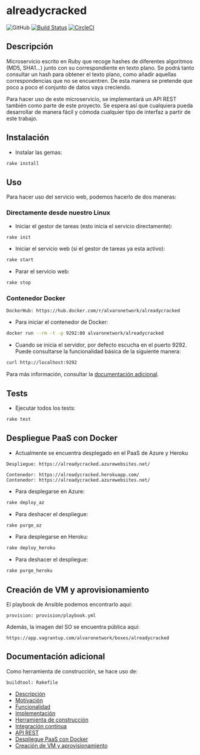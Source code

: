 # alreadycracked
![GitHub](https://img.shields.io/github/license/AlvaroGarciaJaen/alreadycracked)
[![Build Status](https://travis-ci.com/AlvaroGarciaJaen/alreadycracked.svg?branch=master)](https://travis-ci.com/AlvaroGarciaJaen/alreadycracked)
[![CircleCI](https://circleci.com/gh/AlvaroGarciaJaen/alreadycracked.svg?style=svg)](https://circleci.com/gh/AlvaroGarciaJaen/alreadycracked)

## Descripción
Microservicio escrito en Ruby que recoge hashes de diferentes
algoritmos (MD5, SHA1...) junto con su correspondiente en texto plano. Se podrá
tanto consultar un hash para obtener el texto plano, como añadir aquellas
correspondencias que no se encuentren. De esta manera se pretende que poco a
poco el conjunto de datos vaya creciendo.

Para hacer uso de este microservicio, se implementará un API REST también como
parte de este proyecto. Se espera así que cualquiera pueda desarrollar de manera
fácil y cómoda cualquier tipo de interfaz a partir de este trabajo.

## Instalación
-   Instalar las gemas:
```bash
rake install
```

## Uso
Para hacer uso del servicio web, podemos hacerlo de dos maneras:

### Directamente desde nuestro Linux
-   Iniciar el gestor de tareas (esto inicia el servicio directamente):
```bash
rake init
```

-   Iniciar el servicio web (si el gestor de tareas ya esta activo):
```bash
rake start
```

-   Parar el servicio web:
```bash
rake stop
```

### Contenedor Docker
```
DockerHub: https://hub.docker.com/r/alvaronetwork/alreadycracked
```

-   Para iniciar el contenedor de Docker:
```bash
docker run --rm -t -p 9292:80 alvaronetwork/alreadycracked
```

-   Cuando se inicia el servidor, por defecto escucha en el puerto 9292. Puede
consultarse la funcionalidad básica de la siguiente manera:
```bash
curl http://localhost:9292
```

Para más información, consultar la [documentación
adicional](https://alvaro.network/alreadycracked/#api-rest).

## Tests
-   Ejecutar todos los tests:
```bash
rake test
```

## Despliegue PaaS con Docker
-   Actualmente se encuentra desplegado en el PaaS de Azure y Heroku
```
Despliegue: https://alreadycracked.azurewebsites.net/
```
```
Contenedor: https://alreadycracked.herokuapp.com/
Contenedor: https://alreadycracked.azurewebsites.net/
```

-   Para desplegarse en Azure:
```bash
rake deploy_az
```

-   Para deshacer el despliegue:
```bash
rake purge_az
```

-   Para desplegarse en Heroku:
```bash
rake deploy_heroku
```

-   Para deshacer el despliegue:
```bash
rake purge_heroku
```

## Creación de VM y aprovisionamiento
El playbook de Ansible podemos encontrarlo aquí:
```
provision: provision/playbook.yml
```

Además, la imagen del SO se encuentra pública aquí:
```
https://app.vagrantup.com/alvaronetwork/boxes/alreadycracked
```

## Documentación adicional
Como herramienta de construcción, se hace uso de:
```
buildtool: Rakefile
```

-   [Descripción](https://alvaro.network/alreadycracked/#descripción)
-   [Motivación](https://alvaro.network/alreadycracked/#motivación)
-   [Funcionalidad](https://alvaro.network/alreadycracked/#funcionalidad)
-   [Implementación](https://alvaro.network/alreadycracked/#implementación)
-   [Herramienta de construcción](https://alvaro.network/alreadycracked/#herramienta-de-construcción)
-   [Integración continua](https://alvaro.network/alreadycracked/#integración-continua)
-   [API REST](https://alvaro.network/alreadycracked/#api-rest)
-   [Despliegue PaaS con Docker](https://alvaro.network/alreadycracked/#despliegue-paas-con-docker)
-   [Creación de VM y aprovisionamiento](https://alvaro.network/alreadycracked/#creación-de-vm-y-aprovisionamiento)
